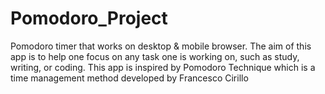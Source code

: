 # Pomodoro_Project
Pomodoro timer that works on desktop & mobile browser. The aim of this app is to help one focus on any task one is working on, such as study, writing, or coding. This app is inspired by Pomodoro Technique which is a time management method developed by Francesco Cirillo
